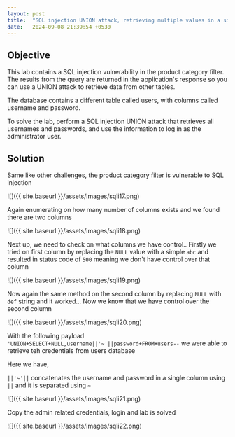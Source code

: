 ```yaml
---
layout: post
title:  "SQL injection UNION attack, retrieving multiple values in a single column"
date:   2024-09-08 21:39:54 +0530
---
```



## Objective 

This lab contains a SQL injection vulnerability in the product category filter. The results from the query are returned in the application's response so you can use a UNION attack to retrieve data from other tables.

The database contains a different table called users, with columns called username and password.

To solve the lab, perform a SQL injection UNION attack that retrieves all usernames and passwords, and use the information to log in as the administrator user.

## Solution

Same like other challenges, the product category filter is vulnerable to SQL injection 

![]({{ site.baseurl }}/assets/images/sqli17.png)

Again enumerating on how many number of columns exists and we found there are two columns 

![]({{ site.baseurl }}/assets/images/sqli18.png)

Next up, we need to check on what columns we have control.. Firstly we tried on first column by replacing the `NULL` value with a simple `abc` and resulted in status code of `500` meaning we don't have control over that column 

![]({{ site.baseurl }}/assets/images/sqli19.png)

Now again the same method on the second column by replacing `NULL` with `def` string and it worked... Now we know that we have control over the second column 

![]({{ site.baseurl }}/assets/images/sqli20.png)

With the following payload `'UNION+SELECT+NULL,username||'~'||password+FROM+users--` we were able to retrieve teh credentials from users database 

Here we have,

`||'~'||` concatenates the username and password in a single column using `||` and it is separated using `~`

![]({{ site.baseurl }}/assets/images/sqli21.png)

Copy the admin related credentials, login and lab is solved 

![]({{ site.baseurl }}/assets/images/sqli22.png)